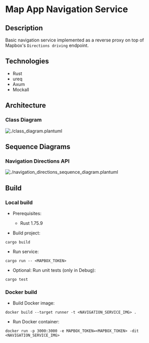 # Map App Navigation Service

## Description

Basic navigation service implemented as a reverse proxy on top of Mapbox's `Directions driving` endpoint.

## Technologies
* Rust
* ureq
* Axum
* Mockall

## Architecture

### Class Diagram

![./class_diagram.plantuml](https://www.plantuml.com/plantuml/proxy?cache=no&src=https://raw.githubusercontent.com/danimihalca/map_app_navigation_service/main/class_diagram.plantuml)

## Sequence Diagrams

### Navigation Directions API
![./navigation_directions_sequence_diagram.plantuml](https://www.plantuml.com/plantuml/proxy?cache=no&src=https://raw.githubusercontent.com/danimihalca/map_app_navigation_service/main/navigation_directions_sequence_diagram.plantuml)


## Build

### Local build
* Prerequisites:
    - Rust 1.75.9

* Build project:
```
cargo build
```
* Run service:
```
cargo run -- <MAPBOX_TOKEN>
```
* Optional: Run unit tests (only in Debug):
```
cargo test
```

### Docker build

* Build Docker image:
```
docker build --target runner -t <NAVIGATION_SERVICE_IMG> .
```
* Run Docker container:
```
docker run -p 3000:3000 -e MAPBOX_TOKEN=<MAPBOX_TOKEN> -dit <NAVIGATION_SERVICE_IMG>
```